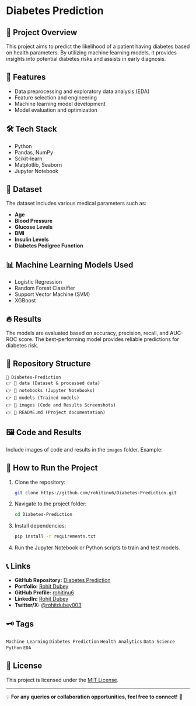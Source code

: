 # Diabetes Prediction

## 📌 Project Overview

This project aims to predict the likelihood of a patient having diabetes based on health parameters. By utilizing machine learning models, it provides insights into potential diabetes risks and assists in early diagnosis.

## 🚀 Features

- Data preprocessing and exploratory data analysis (EDA)
- Feature selection and engineering
- Machine learning model development
- Model evaluation and optimization

## 🛠 Tech Stack

- Python
- Pandas, NumPy
- Scikit-learn
- Matplotlib, Seaborn
- Jupyter Notebook

## 📂 Dataset

The dataset includes various medical parameters such as:

- **Age**
- **Blood Pressure**
- **Glucose Levels**
- **BMI**
- **Insulin Levels**
- **Diabetes Pedigree Function**

## 📊 Machine Learning Models Used

- Logistic Regression
- Random Forest Classifier
- Support Vector Machine (SVM)
- XGBoost

## 🔥 Results

The models are evaluated based on accuracy, precision, recall, and AUC-ROC score. The best-performing model provides reliable predictions for diabetes risk.

## 📁 Repository Structure

```
📂 Diabetes-Prediction
👉 📂 data (Dataset & processed data)
👉 📂 notebooks (Jupyter Notebooks)
👉 📂 models (Trained models)
👉 📂 images (Code and Results Screenshots)
👉 📄 README.md (Project documentation)
```

## 🖼 Code and Results

Include images of code and results in the `images` folder. Example:

&#x20;

## 💜 How to Run the Project

1. Clone the repository:
   ```bash
   git clone https://github.com/rohitinu6/Diabetes-Prediction.git
   ```
2. Navigate to the project folder:
   ```bash
   cd Diabetes-Prediction
   ```
3. Install dependencies:
   ```bash
   pip install -r requirements.txt
   ```
4. Run the Jupyter Notebook or Python scripts to train and test models.

## 📞 Links

- **GitHub Repository:** [Diabetes Prediction](https://github.com/rohitinu6/Diabetes-Prediction.git)
- **Portfolio:** [Rohit Dubey](https://tinyurl.com/dubeyrohit)
- **GitHub Profile:** [rohitinu6](https://github.com/rohitinu6)
- **LinkedIn:** [Rohit Dubey](https://www.linkedin.com/in/rohit-dubey-d/)
- **Twitter/X:** [@rohitdubey003](https://x.com/rohitdubey003)

## 🗝 Tags

`Machine Learning` `Diabetes Prediction` `Health Analytics` `Data Science` `Python` `EDA`

## 📝 License

This project is licensed under the [MIT License](https://opensource.org/licenses/MIT).

---

💡 **For any queries or collaboration opportunities, feel free to connect!** 🚀

